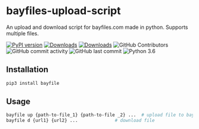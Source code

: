 # bayfiles-upload-script
An upload and download script for bayfiles.com made in python. Supports multiple files.

 [![PyPI version](https://badge.fury.io/py/bayfile.svg)](https://pypi.org/project/bayfile/)
 [![Downloads](https://pepy.tech/badge/bayfile/month)](https://pepy.tech/project/bayfile)
 [![Downloads](https://static.pepy.tech/personalized-badge/bayfile?period=total&units=international_system&left_color=green&right_color=blue&left_text=Total%20Downloads)](https://pepy.tech/project/bayfile)
 ![GitHub Contributors](https://img.shields.io/github/contributors/redevil1/bayfiles)
 ![GitHub commit activity](https://img.shields.io/github/commit-activity/m/redevil1/bayfiles)
 ![GitHub last commit](https://img.shields.io/github/last-commit/redevil1/bayfiles)
 ![Python 3.6](https://img.shields.io/badge/python-3.6-yellow.svg)


## Installation

```sh
pip3 install bayfile
```

## Usage 
```sh
bayfile up {path-to-file_1} {path-to-file _2} ...  # upload file to bayfiles server
bayfile d {url1} {url2} ...              # download file 
```
